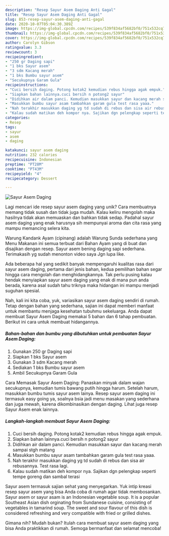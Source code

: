 ```yaml
---
description: "Resep Sayur Asem Daging Anti Gagal"
title: "Resep Sayur Asem Daging Anti Gagal"
slug: 853-resep-sayur-asem-daging-anti-gagal
date: 2020-10-07T05:04:30.389Z
image: https://img-global.cpcdn.com/recipes/539f834af5682bf0/751x532cq70/sayur-asem-daging-foto-resep-utama.jpg
thumbnail: https://img-global.cpcdn.com/recipes/539f834af5682bf0/751x532cq70/sayur-asem-daging-foto-resep-utama.jpg
cover: https://img-global.cpcdn.com/recipes/539f834af5682bf0/751x532cq70/sayur-asem-daging-foto-resep-utama.jpg
author: Carolyn Gibson
ratingvalue: 3.3
reviewcount: 3
recipeingredient:
- "250 gr Daging sapi"
- "1 bks Sayur asem"
- "3 sdm Kacang merah"
- "1 bks Bumbu sayur asem"
- "Secukupnya Garam Gula"
recipeinstructions:
- "Cuci bersih daging. Potong kotak2 kemudian rebus hingga agak empuk."
- "Siapkan bahan lainnya.cuci bersih n potong2 sayur"
- "Didihkan air dalam panci. Kemudian masukkan sayur dan kacang merah sampai stgh matang"
- "Masukkan bumbu sayur asam tambahkan garam gula test rasa yaaa."
- "Nah terakhir masukkan daging yg td sudah di rebus dan sisa air rebusannya. Test rasa lagi."
- "Kalau sudah matikan deh kompor nya. Sajikan dgn pelengkap seperti tempe goreng dan sambal terasi"
categories:
- Resep
tags:
- sayur
- asem
- daging

katakunci: sayur asem daging 
nutrition: 232 calories
recipecuisine: Indonesian
preptime: "PT28M"
cooktime: "PT43M"
recipeyield: "4"
recipecategory: Dessert

---
```



![Sayur Asem Daging](https://img-global.cpcdn.com/recipes/539f834af5682bf0/751x532cq70/sayur-asem-daging-foto-resep-utama.jpg)

Lagi mencari ide resep sayur asem daging yang unik? Cara membuatnya memang tidak susah dan tidak juga mudah. Kalau keliru mengolah maka hasilnya tidak akan memuaskan dan bahkan tidak sedap. Padahal sayur asem daging yang enak harusnya sih mempunyai aroma dan cita rasa yang mampu memancing selera kita.

Warung Kandank Ayam (cipinang) adalah Warung Sunda sederhana yang Menu Makanan ini semua terbuat dari Bahan Ayam yang di buat dan disajikan dengan resep. Sayur asem bening daging sapi sederhana. Terimakasih yg sudah menonton video saya Jgn lupa like.

Ada beberapa hal yang sedikit banyak mempengaruhi kualitas rasa dari sayur asem daging, pertama dari jenis bahan, kedua pemilihan bahan segar hingga cara mengolah dan menghidangkannya. Tak perlu pusing kalau hendak menyiapkan sayur asem daging yang enak di mana pun anda berada, karena asal sudah tahu triknya maka hidangan ini mampu menjadi suguhan spesial.


Nah, kali ini kita coba, yuk, variasikan sayur asem daging sendiri di rumah. Tetap dengan bahan yang sederhana, sajian ini dapat memberi manfaat untuk membantu menjaga kesehatan tubuhmu sekeluarga. Anda dapat membuat Sayur Asem Daging memakai 5 bahan dan 6 tahap pembuatan. Berikut ini cara untuk membuat hidangannya.

<!--inarticleads1-->

##### Bahan-bahan dan bumbu yang dibutuhkan untuk pembuatan Sayur Asem Daging:

1. Gunakan 250 gr Daging sapi
1. Siapkan 1 bks Sayur asem
1. Gunakan 3 sdm Kacang merah
1. Sediakan 1 bks Bumbu sayur asem
1. Ambil Secukupnya Garam Gula


Cara Memasak Sayur Asem Daging: Panaskan minyak dalam wajan secukupnya, kemudian tumis bawang putih hingga harum. Setelah harum, masukkan bumbu tumis sayur asem lainya. Resep sayur asem daging ini termasuk easy going ya, soalnya bsia jadi menu masakan yang sederhana dan juga mewah, karena dikombinasikan dengan daging. Lihat juga resep Sayur Asem enak lainnya. 

<!--inarticleads2-->

##### Langkah-langkah membuat Sayur Asem Daging:

1. Cuci bersih daging. Potong kotak2 kemudian rebus hingga agak empuk.
1. Siapkan bahan lainnya.cuci bersih n potong2 sayur
1. Didihkan air dalam panci. Kemudian masukkan sayur dan kacang merah sampai stgh matang
1. Masukkan bumbu sayur asam tambahkan garam gula test rasa yaaa.
1. Nah terakhir masukkan daging yg td sudah di rebus dan sisa air rebusannya. Test rasa lagi.
1. Kalau sudah matikan deh kompor nya. Sajikan dgn pelengkap seperti tempe goreng dan sambal terasi


Sayur asem termasuk sajian sehat yang menyegarkan. Yuk intip kreasi resep sayur asem yang bisa Anda coba di rumah agar tidak membosankan. Sayur asem or sayur asam is an Indonesian vegetable soup. It is a popular Southeast Asian dish orginating from Sundanese cuisine, consisting of vegetables in tamarind soup. The sweet and sour flavour of this dish is considered refreshing and very compatible with fried or grilled dishes. 

Gimana nih? Mudah bukan? Itulah cara membuat sayur asem daging yang bisa Anda praktikkan di rumah. Semoga bermanfaat dan selamat mencoba!
